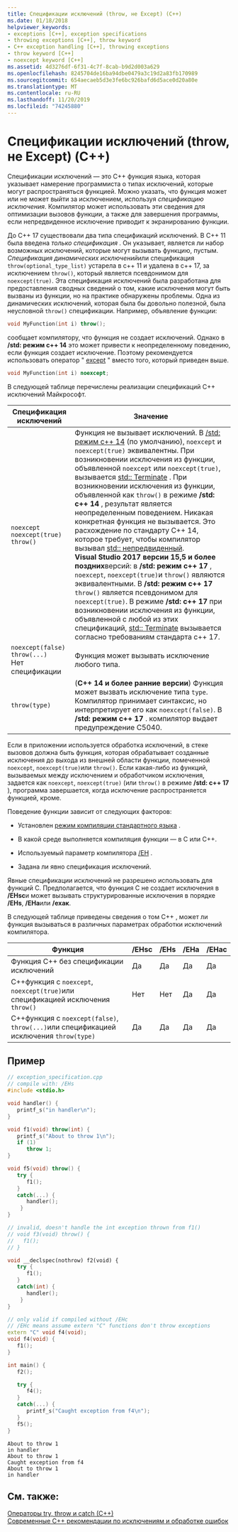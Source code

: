 ```yaml
---
title: Спецификации исключений (throw, не Except) (C++)
ms.date: 01/18/2018
helpviewer_keywords:
- exceptions [C++], exception specifications
- throwing exceptions [C++], throw keyword
- C++ exception handling [C++], throwing exceptions
- throw keyword [C++]
- noexcept keyword [C++]
ms.assetid: 4d3276df-6f31-4c7f-8cab-b9d2d003a629
ms.openlocfilehash: 8245704de16ba94dbe0479a3c19d2a83fb170989
ms.sourcegitcommit: 654aecaeb5d3e3fe6bc926bafd6d5ace0d20a80e
ms.translationtype: MT
ms.contentlocale: ru-RU
ms.lasthandoff: 11/20/2019
ms.locfileid: "74245880"
---
```

# <a name="exception-specifications-throw-noexcept-c"></a>Спецификации исключений (throw, не Except) (C++)

Спецификации исключений — это C++ функция языка, которая указывает намерение программиста о типах исключений, которые могут распространяться функцией. Можно указать, что функция может или не может выйти за исключением, используя *спецификацию исключения*. Компилятор может использовать эти сведения для оптимизации вызовов функции, а также для завершения программы, если непредвиденное исключение приводит к экранированию функции.

До C++ 17 существовали два типа спецификаций исключений. В C++ 11 была введена *только спецификация* . Он указывает, является ли набор возможных исключений, которые могут вызывать функцию, пустым. *Спецификация динамических исключений*или спецификация `throw(optional_type_list)` устарела в c++ 11 и удалена в c++ 17, за исключением `throw()`, который является псевдонимом для `noexcept(true)`. Эта спецификация исключений была разработана для предоставления сводных сведений о том, какие исключения могут быть вызваны из функции, но на практике обнаружены проблемы. Одна из динамических исключений, которая была бы довольно полезной, была неусловной `throw()` спецификации. Например, объявление функции:

```cpp
void MyFunction(int i) throw();
```
сообщает компилятору, что функция не создает исключений. Однако в **/std: режим c++ 14** это может привести к неопределенному поведению, если функция создает исключение. Поэтому рекомендуется использовать оператор " [except](../cpp/noexcept-cpp.md) " вместо того, который приведен выше.

```cpp
void MyFunction(int i) noexcept;
```
В следующей таблице перечислены реализации спецификаций C++ исключений Майкрософт.

|Спецификация исключений|Значение|
|-----------------------------|-------------|
|`noexcept`<br/>`noexcept(true)`<br/>`throw()`|Функция не вызывает исключений. В [/std: режим c++ 14](../build/reference/std-specify-language-standard-version.md) (по умолчанию), `noexcept` и `noexcept(true)` эквивалентны. При возникновении исключения из функции, объявленной `noexcept` или `noexcept(true)`, вызывается [std:: Terminate](../standard-library/exception-functions.md#terminate) . При возникновении исключения из функции, объявленной как `throw()` в режиме **/std: c++ 14** , результат является неопределенным поведением. Никакая конкретная функция не вызывается. Это расхождение по стандарту C++ 14, которое требует, чтобы компилятор вызывал [std:: непредвиденный](../standard-library/exception-functions.md#unexpected).  <br/> **Visual Studio 2017 версии 15,5 и более поздних**версий: в **/std: режим c++ 17** , `noexcept`, `noexcept(true)`и `throw()` являются эквивалентными. В **/std: режим c++ 17** `throw()` является псевдонимом для `noexcept(true)`. В режиме **/std: c++ 17** при возникновении исключения из функции, объявленной с любой из этих спецификаций, [std:: Terminate](../standard-library/exception-functions.md#terminate) вызывается согласно требованиям стандарта c++ 17.|
|`noexcept(false)`<br/>`throw(...)`<br/>Нет спецификации|Функция может вызывать исключение любого типа.|
|`throw(type)`| (**C++ 14 и более ранние версии**) Функция может вызвать исключение типа `type`. Компилятор принимает синтаксис, но интерпретирует его как `noexcept(false)`. В **/std: режим c++ 17** . компилятор выдает предупреждение C5040.|

Если в приложении используется обработка исключений, в стеке вызовов должна быть функция, которая обрабатывает созданные исключения до выхода из внешней области функции, помеченной `noexcept`, `noexcept(true)`или `throw()`. Если какая-либо из функций, вызываемых между исключением и обработчиком исключения, задается как `noexcept`, `noexcept(true)` (или `throw()` в режиме **/std: c++ 17** ), программа завершается, когда исключение распространяется функцией, кроме.

Поведение функции зависит от следующих факторов:

- Установлен [режим компиляции стандартного языка](../build/reference/std-specify-language-standard-version.md) .
- В какой среде выполняется компиляция функции — в C или C++.

- Используемый параметр компилятора [/EH](../build/reference/eh-exception-handling-model.md) .

- Задана ли явно спецификация исключений.

Явные спецификации исключений не разрешено использовать для функций C. Предполагается, что функция C не создает исключения в **/EHsc**и может вызывать структурированные исключения в порядке **/EHs**, **/EHa**или **/ехак**.

В следующей таблице приведены сведения о том C++ , может ли функция вызываться в различных параметрах обработки исключений компилятора.

|Функция|/EHsc|/EHs|/EHa|/EHac|
|--------------|------------|-----------|-----------|------------|
|Функция C++ без спецификации исключений|Да|Да|Да|Да|
|C++функция с `noexcept`, `noexcept(true)`или спецификацией исключения `throw()`|Нет|Нет|Да|Да|
|C++функция с `noexcept(false)`, `throw(...)`или спецификацией исключения `throw(type)`|Да|Да|Да|Да|

## <a name="example"></a>Пример

```cpp
// exception_specification.cpp
// compile with: /EHs
#include <stdio.h>

void handler() {
   printf_s("in handler\n");
}

void f1(void) throw(int) {
   printf_s("About to throw 1\n");
   if (1)
      throw 1;
}

void f5(void) throw() {
   try {
      f1();
   }
   catch(...) {
      handler();
    }
}

// invalid, doesn't handle the int exception thrown from f1()
// void f3(void) throw() {
//   f1();
// }

void __declspec(nothrow) f2(void) {
   try {
      f1();
   }
   catch(int) {
      handler();
    }
}

// only valid if compiled without /EHc
// /EHc means assume extern "C" functions don't throw exceptions
extern "C" void f4(void);
void f4(void) {
   f1();
}

int main() {
   f2();

   try {
      f4();
   }
   catch(...) {
      printf_s("Caught exception from f4\n");
   }
   f5();
}
```

```Output
About to throw 1
in handler
About to throw 1
Caught exception from f4
About to throw 1
in handler
```

## <a name="see-also"></a>См. также:

[Операторы try, throw и catch (C++)](../cpp/try-throw-and-catch-statements-cpp.md)<br/>
[Современные C++ рекомендации по исключениям и обработке ошибок](errors-and-exception-handling-modern-cpp.md)